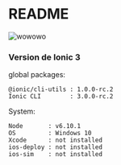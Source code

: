 # README #

![wowowo](http://static.fjcdn.com/gifs/Trippy_c2d391_2720253.gif)

### Version de Ionic 3 ###

global packages:

    @ionic/cli-utils : 1.0.0-rc.2
    Ionic CLI        : 3.0.0-rc.2

System:

    Node       : v6.10.1
    OS         : Windows 10
    Xcode      : not installed
    ios-deploy : not installed
    ios-sim    : not installed
